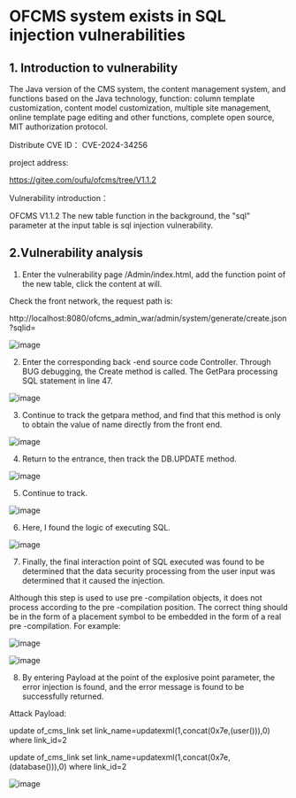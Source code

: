 # OFCMS system exists in SQL injection vulnerabilities

## 1. Introduction to vulnerability

The Java version of the CMS system, the content management system, and functions based on the Java technology, function: column template customization, content model customization, multiple site management, online template page editing and other functions, complete open source, MIT authorization protocol.

Distribute CVE ID：
CVE-2024-34256

project address:

https://gitee.com/oufu/ofcms/tree/V1.1.2

Vulnerability introduction：

OFCMS V1.1.2 The new table function in the background, the "sql" parameter at the input table is sql injection vulnerability.

## 2.Vulnerability analysis

1. Enter the vulnerability page /Admin/index.html, add the function point of the new table, click the content at will.

Check the front network, the request path is:

http://localhost:8080/ofcms_admin_war/admin/system/generate/create.json?sqlid=

![image](https://github.com/ZackSecurity/VulnerReport/assets/34084717/4a8758e8-a216-4827-b806-6e07786c0421)


2. Enter the corresponding back -end source code Controller. Through BUG debugging, the Create method is called. The GetPara processing SQL statement in line 47.

![image](https://github.com/ZackSecurity/VulnerReport/assets/34084717/5f7e6730-20ee-408d-9189-4461bbc6064e)


3. Continue to track the getpara method, and find that this method is only to obtain the value of name directly from the front end.

![image](https://github.com/ZackSecurity/VulnerReport/assets/34084717/194dac82-8bf2-4466-bd02-c3903a1bf689)


4. Return to the entrance, then track the DB.UPDATE method.

![image](https://github.com/ZackSecurity/VulnerReport/assets/34084717/652e621d-f451-44d0-bbdb-40333e7bbd73)


5. Continue to track.

![image](https://github.com/ZackSecurity/VulnerReport/assets/34084717/795f607c-ceae-4f1c-b7a8-d515f0a9f7f5)


6. Here, I found the logic of executing SQL.

![image](https://github.com/ZackSecurity/VulnerReport/assets/34084717/24c48cb2-eef6-40bb-8fc6-fca72c2cffba)


7. Finally, the final interaction point of SQL executed was found to be determined that the data security processing from the user input was determined that it caused the injection.

Although this step is used to use pre -compilation objects, it does not process according to the pre -compilation position. The correct thing should be in the form of a placement symbol to be embedded in the form of a real pre -compilation. For example:

![image](https://github.com/ZackSecurity/VulnerReport/assets/34084717/2589977e-f106-48aa-a352-8b2a729f5409)


![image](https://github.com/ZackSecurity/VulnerReport/assets/34084717/182b9e13-8a90-48b7-b5c2-28081a5ea96e)


8. By entering Payload at the point of the explosive point parameter, the error injection is found, and the error message is found to be successfully returned.

Attack Payload:

update of_cms_link set link_name=updatexml(1,concat(0x7e,(user())),0) where link_id=2

update of_cms_link set link_name=updatexml(1,concat(0x7e,(database())),0) where link_id=2

![image](https://github.com/ZackSecurity/VulnerReport/assets/34084717/9853021a-605b-4d3c-b0ab-3c0c2c151eb8)

